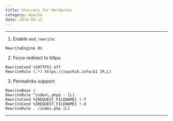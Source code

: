 ```yaml
---
title: htaccess for Wordpress
category: Apache
date: 2019-04-15
---
```


-----

1. Enable `mod_rewrite`:
```
RewriteEngine On
```

2. Force redirect to https:
```
RewriteCond %{HTTPS} off
RewriteRule (.*) https://zaychik.info/$1 [R,L]
```

3. Permalinks support:
```
RewriteBase /
RewriteRule ^index\.php$ - [L]
RewriteCond %{REQUEST_FILENAME} !-f
RewriteCond %{REQUEST_FILENAME} !-d
RewriteRule . /index.php [L]
```

-----